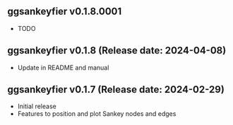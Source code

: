 ggsankeyfier v0.1.8.0001
-------------

 * TODO

ggsankeyfier v0.1.8 (Release date: 2024-04-08)
-------------

 * Update in README and manual

ggsankeyfier v0.1.7 (Release date: 2024-02-29)
-------------

  * Initial release
  * Features to position and plot Sankey nodes and edges
